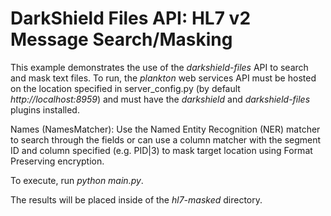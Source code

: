# DarkShield Files API: HL7 v2 Message Search/Masking

This example demonstrates the use of the *darkshield-files* API to search and 
mask text files. To run, the *plankton* web services API must be hosted on 
the location specified in server_config.py (by default *http://localhost:8959*) and must have the *darkshield* and *darkshield-files* 
plugins installed.

Names (NamesMatcher): Use the Named Entity Recognition (NER) matcher to search through the fields or can use a column matcher with the segment ID and column specified (e.g. PID|3) to mask target location using Format Preserving encryption.

To execute, run *python main.py*.

The results will be placed inside of the *hl7-masked* directory.
